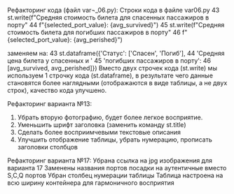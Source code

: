 Рефакторинг кода (файл var¬_06.py): Строки кода в файле var06.py
43 st.write(f"Средняя стоимость билета для спасенных пассажиров в порту"
44         f"{selected_port_value}: {avg_survived}")
45 st.write(f"Средняя стоимость билета для погибших пассажиров в порту"
46         f"{selected_port_value}: {avg_perished}")

заменяем на:
43 st.dataframe({'Статус': ['Спасен', 'Погиб'],
44                'Средняя цена билета у спасенных и '
45                 'погибших пассажиров в порту':
46                 [avg_survived, avg_perished]})
Вместо двух строчек кода (st.write) мы используем 1 строчку кода (st.dataframe), в результате чего данные становятся более наглядными (отображаются в виде таблицы, а не двух строк), качество кода улучшено.


Рефакторинг варианта №13:
1) Убрать вторую фотографию, будет более легкое восприятие.
2) Уменьшить шрифт заголовка (заменить команду st.title)
3) Сделать более восприимчевыми текстовые описания
4) Улучшить отображение таблицы, убрать нумерацию, прописать заголовки столбцов


Рефакторинг варианта №17:
Убрана ссылка на jpg изображения для варианта 17
Заменены названия портов посадки на аутентичные вместо S,C,Q портов
Убран столбец нумерации таблицы
Таблица настроена на всю ширину контейнера для гармоничного восприятия
